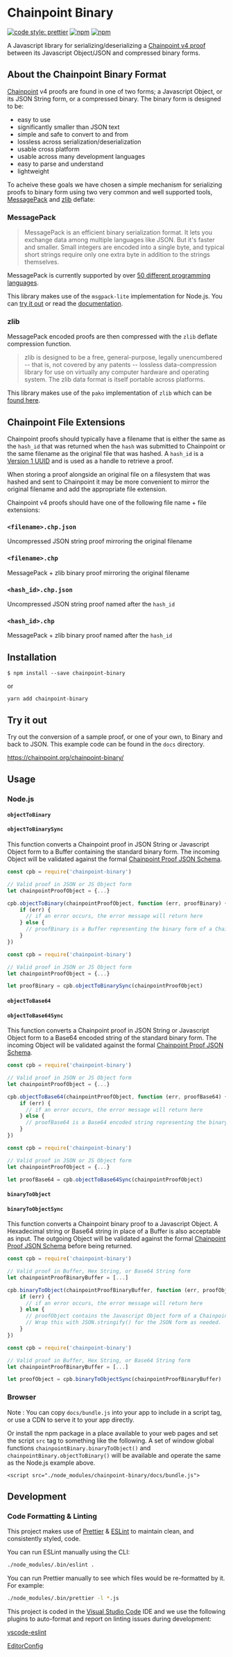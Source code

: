 # Chainpoint Binary

[![code style: prettier](https://img.shields.io/badge/code_style-prettier-ff69b4.svg?style=flat-square)](https://github.com/prettier/prettier)
[![npm](https://img.shields.io/npm/l/chainpoint-binary.svg)](https://www.npmjs.com/package/chainpoint-binary)
[![npm](https://img.shields.io/npm/v/chainpoint-binary.svg)](https://www.npmjs.com/package/chainpoint-binary)

A Javascript library for serializing/deserializing a [Chainpoint v4 proof](https://chainpoint.org/) between its Javascript Object/JSON and compressed binary forms.

## About the Chainpoint Binary Format

[Chainpoint](https://chainpoint.org/) v4 proofs are found in one of two forms; a Javascript Object, or its JSON String form, or a compressed binary. The binary form is designed to be:

- easy to use
- significantly smaller than JSON text
- simple and safe to convert to and from
- lossless across serialization/deserialization
- usable cross platform
- usable across many development languages
- easy to parse and understand
- lightweight

To acheive these goals we have chosen a simple mechanism for serializing proofs to binary form using two very common and well supported tools, [MessagePack](http://msgpack.org/index.html) and [zlib](http://zlib.net/) deflate:

### MessagePack

> MessagePack is an efficient binary serialization format. It lets you exchange data among multiple languages like JSON. But it's faster and smaller. Small integers are encoded into a single byte, and typical short strings require only one extra byte in addition to the strings themselves.

MessagePack is currently supported by over [50 different programming languages](http://msgpack.org/index.html#languages).

This library makes use of the `msgpack-lite` implementation for Node.js. You can [try it out](http://kawanet.github.io/msgpack-lite/) or read the [documentation](https://github.com/kawanet/msgpack-lite).

### zlib

MessagePack encoded proofs are then compressed with the `zlib` deflate compression function.

> zlib is designed to be a free, general-purpose, legally unencumbered -- that is, not covered by any patents -- lossless data-compression library for use on virtually any computer hardware and operating system. The zlib data format is itself portable across platforms.

This library makes use of the `pako` implementation of `zlib` which can be [found here](https://github.com/nodeca/pako).

## Chainpoint File Extensions

Chainpoint proofs should typically have a filename that is either the same as the `hash_id`
that was returned when the `hash` was submitted to Chainpoint or the same filename as the original file that was hashed. A `hash_id` is a [Version 1 UUID](https://en.wikipedia.org/wiki/Universally_unique_identifier#Version_1_.28date-time_and_MAC_address.29) and is used as a handle to retrieve a proof.

When storing a proof alongside an original file on a filesystem that was hashed and sent to Chainpoint it may be more convenient to mirror the original filename and add the appropriate file extension.

Chainpoint v4 proofs should have one of the following file name + file extensions:

### `<filename>.chp.json`

Uncompressed JSON string proof mirroring the original filename

### `<filename>.chp`

MessagePack + zlib binary proof mirroring the original filename

### `<hash_id>.chp.json`

Uncompressed JSON string proof named after the `hash_id`

### `<hash_id>.chp`

MessagePack + zlib binary proof named after the `hash_id`

## Installation

```
$ npm install --save chainpoint-binary
```

or

```
yarn add chainpoint-binary
```

## Try it out

Try out the conversion of a sample proof, or one of your own, to Binary and back to JSON. This example code can be found in the `docs` directory.

https://chainpoint.org/chainpoint-binary/

## Usage

### Node.js

#### `objectToBinary`

#### `objectToBinarySync`

This function converts a Chainpoint proof in JSON String or Javascript Object form to a Buffer containing the standard binary form. The incoming Object will be validated against
the formal [Chainpoint Proof JSON Schema](https://github.com/chainpoint/chainpoint-proof-json-schema).

```js
const cpb = require('chainpoint-binary')

// Valid proof in JSON or JS Object form
let chainpointProofObject = {...}

cpb.objectToBinary(chainpointProofObject, function (err, proofBinary) {
    if (err) {
      // if an error occurs, the error message will return here
    } else {
      // proofBinary is a Buffer representing the binary form of a Chainpoint proof
    }
})
```

```js
const cpb = require('chainpoint-binary')

// Valid proof in JSON or JS Object form
let chainpointProofObject = {...}

let proofBinary = cpb.objectToBinarySync(chainpointProofObject)
```

#### `objectToBase64`

#### `objectToBase64Sync`

This function converts a Chainpoint proof in JSON String or Javascript Object form to a Base64 encoded string of the standard binary form. The incoming Object will be validated against
the formal [Chainpoint Proof JSON Schema](https://github.com/chainpoint/chainpoint-proof-json-schema).

```js
const cpb = require('chainpoint-binary')

// Valid proof in JSON or JS Object form
let chainpointProofObject = {...}

cpb.objectToBase64(chainpointProofObject, function (err, proofBase64) {
    if (err) {
      // if an error occurs, the error message will return here
    } else {
      // proofBase64 is a Base64 encoded string representing the binary form of a Chainpoint proof
    }
})
```

```js
const cpb = require('chainpoint-binary')

// Valid proof in JSON or JS Object form
let chainpointProofObject = {...}

let proofBase64 = cpb.objectToBase64Sync(chainpointProofObject)
```

#### `binaryToObject`

#### `binaryToObjectSync`

This function converts a Chainpoint binary proof to a Javascript Object. A Hexadecimal string or Base64 string in place of a Buffer is also acceptable as input. The outgoing Object will be validated against the formal [Chainpoint Proof JSON Schema](https://github.com/chainpoint/chainpoint-proof-json-schema) before being returned.

```js
const cpb = require('chainpoint-binary')

// Valid proof in Buffer, Hex String, or Base64 String form
let chainpointProofBinaryBuffer = [...]

cpb.binaryToObject(chainpointProofBinaryBuffer, function (err, proofObject) {
    if (err) {
      // if an error occurs, the error message will return here
    } else {
      // proofObject contains the Javascript Object form of a Chainpoint proof
      // Wrap this with JSON.stringify() for the JSON form as needed.
    }
})
```

```js
const cpb = require('chainpoint-binary')

// Valid proof in Buffer, Hex String, or Base64 String form
let chainpointProofBinaryBuffer = [...]

let proofObject = cpb.binaryToObjectSync(chainpointProofBinaryBuffer)
```

### Browser

Note : You can copy `docs/bundle.js` into your app to include in a script tag, or use a CDN to serve it to your app directly.

Or install the npm package in a place available to your web pages and set the script `src` tag to something like the following. A set of window global functions `chainpointBinary.binaryToObject()` and `chainpointBinary.objectToBinary()` will be available and operate the same as the Node.js example above.

```
<script src="./node_modules/chainpoint-binary/docs/bundle.js">
```

## Development

### Code Formatting & Linting

This project makes use of [Prettier](https://prettier.io/) & [ESLint](https://eslint.org/) to maintain clean, and consistently styled, code.

You can run ESLint manually using the CLI:

```sh
./node_modules/.bin/eslint .
```

You can run Prettier manually to see which files would be re-formatted by it. For example:

```sh
./node_modules/.bin/prettier -l *.js
```

This project is coded in the [Visual Studio Code](https://code.visualstudio.com/) IDE and we use the following plugins to auto-format and report on linting issues during development:

[vscode-eslint](https://marketplace.visualstudio.com/items?itemName=dbaeumer.vscode-eslint)

[EditorConfig](https://marketplace.visualstudio.com/items?itemName=EditorConfig.EditorConfig)
